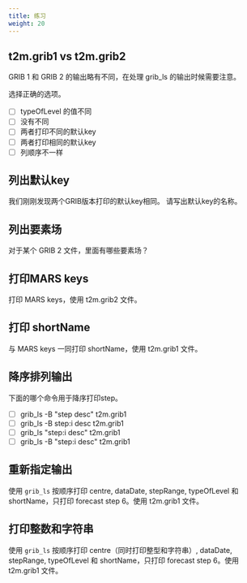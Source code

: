 ```yaml
---
title: 练习
weight: 20
---
```


## t2m.grib1 vs t2m.grib2

GRIB 1 和 GRIB 2 的输出略有不同，在处理 grib_ls 的输出时候需要注意。

选择正确的选项。

- [ ] typeOfLevel 的值不同
- [ ] 没有不同
- [ ] 两者打印不同的默认key
- [ ] 两者打印相同的默认key
- [ ] 列顺序不一样

## 列出默认key

我们刚刚发现两个GRIB版本打印的默认key相同。
请写出默认key的名称。

## 列出要素场

对于某个 GRIB 2 文件，里面有哪些要素场？

## 打印MARS keys

打印 MARS keys，使用 t2m.grib2 文件。

## 打印 shortName

与 MARS keys 一同打印 shortName，使用 t2m.grib1 文件。

## 降序排列输出

下面的哪个命令用于降序打印step。

- [ ] grib_ls -B "step desc" t2m.grib1
- [ ] grib_ls -B step:i desc t2m.grib1
- [ ] grib_ls "step:i desc" t2m.grib1
- [ ] grib_ls -B "step:i desc" t2m.grib1

## 重新指定输出

使用 `grib_ls` 按顺序打印 centre, dataDate, stepRange, typeOfLevel 和 shortName，只打印 forecast step 6。使用 t2m.grib1 文件。

## 打印整数和字符串

使用 `grib_ls` 按顺序打印 centre（同时打印整型和字符串）, dataDate, stepRange, typeOfLevel 和 shortName，只打印 forecast step 6。使用 t2m.grib1 文件。